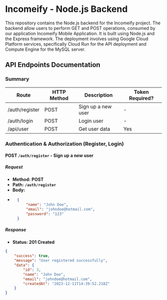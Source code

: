 # Incomeify - Node.js Backend
This repository contains the Node.js backend for the Incomeify project. The backend allow users to perform GET and POST operations, consumed by our application Incomeify Mobile Application. It is built using Node.js and the Express framework. The deployment involves using Google Cloud Platform services, specifically Cloud Run for the API deployment and Compute Engine for the MySQL server.

## API Endpoints Documentation
### Summary

| Route                | HTTP Method | Description                                   | Token Required? |
|----------------------|-------------|-----------------------------------------------|-----------------|
| /auth/register       | POST        | Sign up a new user                            | -               |
| /auth/login          | POST        | Login user                                    | -               |
| /api/user            | POST        | Get user data                                 | Yes             |

### Authentication & Authorization (Register, Login)
#### POST `/auth/register` - Sign up a new user
##### Request
- **Method:** **POST**
- **Path:** **`/auth/register`**
- **Body:** 
- ```json
    {
        "name": "John Doe",
        "email": "johndoe@hotmail.com",
        "password": "123"
    }
    ```
##### Response
- **Status:** **201 Created**
```json
{
    "success": true,
    "message": "User registered successfully",
    "data": {
        "id": 3,
        "name": "John Doe",
        "email": "johndoe@hotmail.com",
        "createdAt": "2023-12-11T14:39:52.218Z"
    }
}
```

